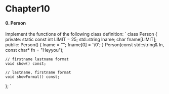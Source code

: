 # Chapter10
#### 0. Person
Implement the functions of the following class definition:
`
class Person
{
private:
    static const int LIMIT = 25;
    std::string lname;
    char fname[LIMIT];
public:
    Person() { lname = ""; fname[0] = '\0'; }
    Person(const std::string& ln, const char* fn = "Heyyou");

    // firstname lastname format
    void show() const;

    // lastname, firstname format
    void showFormal() const;
};
`
